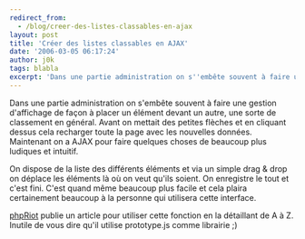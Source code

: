 ```yaml
---
redirect_from:
  - /blog/creer-des-listes-classables-en-ajax
layout: post
title: 'Créer des listes classables en AJAX'
date: '2006-03-05 06:17:24'
author: j0k
tags: blabla
excerpt: 'Dans une partie administration on s''embête souvent à faire une gestion d''affichage de façon à placer un élément devant un autre, une sorte de classement en général.   Avant on mettait des petites flèches et en cliquant dessus cela recharger toute la page avec les nouvelles données. Maintenant on a AJAX pour faire quelques choses de beaucoup plus ludiques et intuitif.       ...'
---
```


Dans une partie administration on s'embête souvent à faire une gestion d'affichage de façon à placer un élément devant un autre, une sorte de classement en général.   Avant on mettait des petites flèches et en cliquant dessus cela recharger toute la page avec les nouvelles données. Maintenant on a AJAX pour faire quelques choses de beaucoup plus ludiques et intuitif.

On dispose de la liste des différents éléments et via un simple drag &amp; drop on déplace les éléments là où on veut qu'ils soient. On enregistre le tout et c'est fini. C'est quand même beaucoup plus facile et cela plaira certainement beaucoup à la personne qui utilisera cette interface.

[phpRiot](http://www.phpriot.com/d/articles/client-side/sortable-lists-with-php-and-ajax/) publie un article pour utiliser cette fonction en la détaillant de A à Z.   Inutile de vous dire qu'il utilise prototype.js comme librairie ;)
